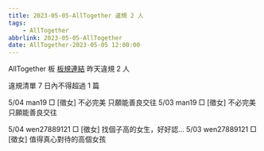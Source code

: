 ```yaml
---
title: 2023-05-05-AllTogether 違規 2 人
tags:
    - AllTogether
abbrlink: 2023-05-05-AllTogether
date: AllTogether-2023-05-05 12:00:00
---
```

AllTogether 板 [板規連結](https://www.ptt.cc/bbs/AllTogether/M.1643211430.A.5FB.html)
昨天違規 2 人
<!-- more -->

違規清單
7 日內不得超過 1 篇

5/04 man19 □ [徵女] 不必完美 只願能善良交往
5/03 man19 □ [徵女] 不必完美 只願能善良交往

5/04 wen27889121 □ [徵女] 找個子高的女生，好好認…
5/03 wen27889121 □ [徵女] 值得真心對待的高個女孩